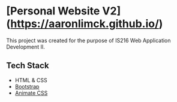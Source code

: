 # [Personal Website V2] (https://aaronlimck.github.io/)

This project was created for the purpose of IS216 Web Application Development II.

## Tech Stack

- HTML & CSS
- [Bootstrap](https://getbootstrap.com/)
- [Animate CSS](https://animate.style/)
